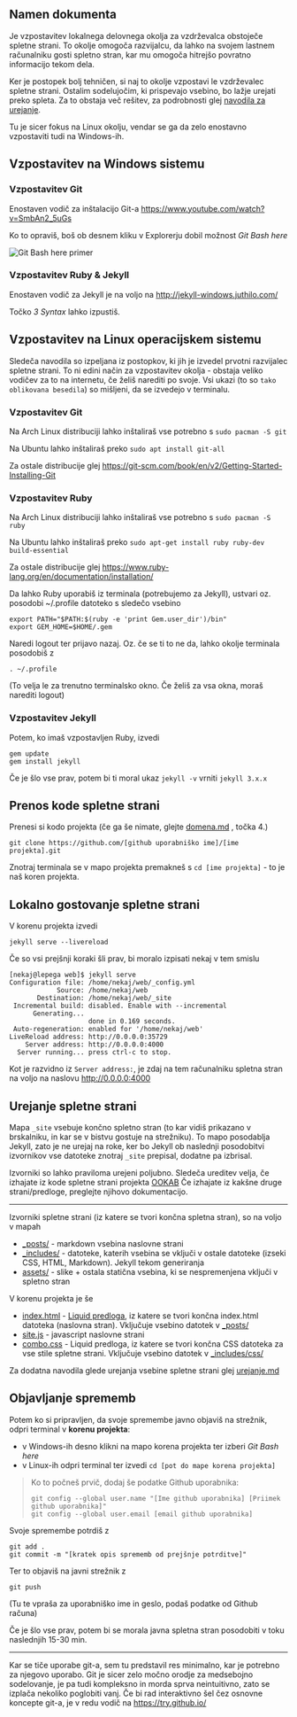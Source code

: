 ## Namen dokumenta

Je vzpostavitev lokalnega delovnega okolja za vzdrževalca obstoječe spletne strani.
To okolje omogoča razvijalcu, da lahko na svojem lastnem računalniku gosti spletno stran, kar mu omogoča hitrejšo povratno informacijo tekom dela.

Ker je postopek bolj tehničen, si naj to okolje vzpostavi le vzdrževalec spletne strani.
Ostalim sodelujočim, ki prispevajo vsebino, bo lažje urejati preko spleta. Za to obstaja več rešitev, za podrobnosti glej [navodila za urejanje](/navodila/urejanje.md).



Tu je sicer fokus na Linux okolju, vendar se ga da zelo enostavno vzpostaviti tudi na Windows-ih.

## Vzpostavitev na Windows sistemu

### Vzpostavitev Git

Enostaven vodič za inštalacijo Git-a https://www.youtube.com/watch?v=SmbAn2_5uGs

Ko to opraviš, boš ob desnem kliku v Explorerju dobil možnost _Git Bash here_

![Git Bash here primer](http://cdn.ilovefreesoftware.com/wp-content/uploads/2016/08/right-click-options-for-Git.png)

### Vzpostavitev Ruby & Jekyll

Enostaven vodič za Jekyll je na voljo na http://jekyll-windows.juthilo.com/

Točko _3 Syntax_ lahko izpustiš.

## Vzpostavitev na Linux operacijskem sistemu

Sledeča navodila so izpeljana iz postopkov, ki jih je izvedel prvotni razvijalec spletne strani. To ni edini način za vzpostavitev okolja - obstaja veliko vodičev za to na internetu, če želiš narediti po svoje.
Vsi ukazi (to so `tako oblikovana besedila`) so mišljeni, da se izvedejo v terminalu.

### Vzpostavitev Git

Na Arch Linux distribuciji lahko inštaliraš vse potrebno s `sudo pacman -S git`

Na Ubuntu lahko inštaliraš preko `sudo apt install git-all`

Za ostale distribucije glej https://git-scm.com/book/en/v2/Getting-Started-Installing-Git

### Vzpostavitev Ruby

Na Arch Linux distribuciji lahko inštaliraš vse potrebno s `sudo pacman -S ruby`

Na Ubuntu lahko inštaliraš preko `sudo apt-get install ruby ruby-dev build-essential`

Za ostale distribucije glej https://www.ruby-lang.org/en/documentation/installation/


Da lahko Ruby uporabiš iz terminala (potrebujemo za Jekyll), ustvari oz. posodobi ~/.profile datoteko s sledečo vsebino

```
export PATH="$PATH:$(ruby -e 'print Gem.user_dir')/bin"
export GEM_HOME=$HOME/.gem
```

Naredi logout ter prijavo nazaj. Oz. če se ti to ne da, lahko okolje terminala posodobiš z

```
. ~/.profile
```
(To velja le za trenutno terminalsko okno. Če želiš za vsa okna, moraš narediti logout)

### Vzpostavitev Jekyll

Potem, ko imaš vzpostavljen Ruby, izvedi
```
gem update
gem install jekyll
```

Če je šlo vse prav, potem bi ti moral ukaz `jekyll -v` vrniti `jekyll 3.x.x`

## Prenos kode spletne strani

Prenesi si kodo projekta (če ga še nimate, glejte [domena.md](/navodila/domena.md) , točka 4.)

```
git clone https://github.com/[github uporabniško ime]/[ime projekta].git
```
Znotraj terminala se v mapo projekta premakneš s `cd [ime projekta]` - to je naš koren projekta.

## Lokalno gostovanje spletne strani

V korenu projekta izvedi

`jekyll serve --livereload`

Če so vsi prejšnji koraki šli prav, bi moralo izpisati nekaj v tem smislu
```
[nekaj@lepega web]$ jekyll serve
Configuration file: /home/nekaj/web/_config.yml
            Source: /home/nekaj/web
       Destination: /home/nekaj/web/_site
 Incremental build: disabled. Enable with --incremental
      Generating...
                    done in 0.169 seconds.
 Auto-regeneration: enabled for '/home/nekaj/web'
LiveReload address: http://0.0.0.0:35729
    Server address: http://0.0.0.0:4000
  Server running... press ctrl-c to stop.
```

Kot je razvidno iz `Server address:`, je zdaj na tem računalniku spletna stran na voljo na naslovu http://0.0.0.0:4000

## Urejanje spletne strani

Mapa `_site` vsebuje končno spletno stran (to kar vidiš prikazano v brskalniku, in kar se v bistvu gostuje na strežniku).
To mapo posodablja Jekyll, zato je ne urejaj na roke, ker bo Jekyll ob naslednji posodobitvi izvornikov vse datoteke znotraj `_site` prepisal, dodatne pa izbrisal.

Izvorniki so lahko praviloma urejeni poljubno. Sledeča ureditev velja, če izhajate iz kode spletne strani projekta [OOKAB](https://github.com/ookab/web)
Če izhajate iz kakšne druge strani/predloge, preglejte njihovo dokumentacijo.

---

Izvorniki spletne strani (iz katere se tvori končna spletna stran), so na voljo v mapah

* [_posts/](/_posts/) - markdown vsebina naslovne strani
* [_includes/](/_includes/) - datoteke, katerih vsebina se vključi v ostale datoteke (izseki CSS, HTML, Markdown). Jekyll tekom generiranja
* [assets/](/assets/) - slike + ostala statična vsebina, ki se nespremenjena vključi v spletno stran

V korenu projekta je še

* [index.html](/index.html) - [Liquid predloga](https://jekyllrb.com/docs/templates/), iz katere se tvori končna index.html datoteka (naslovna stran). Vključuje vsebino datotek v [_posts/](/_posts/)
* [site.js](/site.js) - javascript naslovne strani
* [combo.css](/combo.css) - Liquid predloga, iz katere se tvori končna CSS datoteka za vse stile spletne strani. Vključuje vsebino datotek v [_includes/css/](/_includes/css/)

Za dodatna navodila glede urejanja vsebine spletne strani glej [urejanje.md](/navodila/urejanje.md)

## Objavljanje sprememb

Potem ko si pripravljen, da svoje spremembe javno objaviš na strežnik, odpri terminal v **korenu projekta**:

* v Windows-ih desno klikni na mapo korena projekta ter izberi _Git Bash here_
* v Linux-ih odpri terminal ter izvedi `cd [pot do mape korena projekta]`

> Ko to počneš prvič, dodaj še podatke Github uporabnika:
> ```
> git config --global user.name "[Ime github uporabnika] [Priimek github uporabnika]"
> git config --global user.email [email github uporabnika]
> ```

Svoje spremembe potrdiš z
```
git add .
git commit -m "[kratek opis sprememb od prejšnje potrditve]"
```

Ter to objaviš na javni strežnik z
```
git push
```
(Tu te vpraša za uporabniško ime in geslo, podaš podatke od Github računa)

Če je šlo vse prav, potem bi se morala javna spletna stran posodobiti v toku naslednjih 15-30 min.

---
Kar se tiče uporabe git-a, sem tu predstavil res minimalno, kar je potrebno za njegovo uporabo. Git je sicer zelo močno orodje za medsebojno sodelovanje, je pa tudi kompleksno in morda sprva neintuitivno, zato se izplača nekoliko poglobiti vanj.
Če bi rad interaktivno šel čez osnovne koncepte git-a, je v redu vodič na https://try.github.io/

